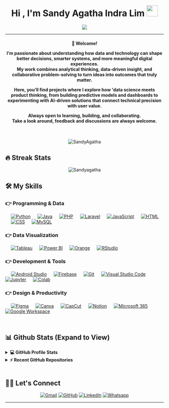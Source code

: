 <h1 align="center">Hi , I'm Sandy Agatha Indra Lim <img src="https://media.giphy.com/media/hvRJCLFzcasrR4ia7z/giphy.gif" width="35"></h1>
<p align="center">
  <a href="https://github.com/DenverCoder1/readme-typing-svg"><img src="https://readme-typing-svg.herokuapp.com?lines=Computer+Science+Student;DA%20|%20ML%20|%20AI%20Enthusiast;Always%20learning%20new%20things&center=true&width=500&height=50"></a>
</p>
<hr/>
<h4 align="center">👋 Welcome!

I’m passionate about understanding how data and technology can shape better decisions, smarter systems, and more meaningful digital experiences.  
My work combines analytical thinking, data-driven insight, and collaborative problem-solving to turn ideas into outcomes that truly matter.  

Here, you’ll find projects where I explore how 'data science meets product thinking, from building predictive models and dashboards to experimenting with AI-driven solutions that connect technical precision with user value.  

Always open to learning, building, and collaborating.  
Take a look around, feedback and discussions are always welcome.
</h4>
<br>
<p align="center"> <img src="https://komarev.com/ghpvc/?username=Sandyagatha05&label=Profile%20views&color=0e75b6&style=plastic" alt="SandyAgatha" /> </p>

## 🔥 Streak Stats
<p align="center"><img src="https://github-readme-streak-stats.herokuapp.com/?user=Sandyagatha05&theme=algolia" alt="Sandyagatha"  /></p>


## 🛠️ My Skills

### 👉 Programming & Data
<p align="left"> 
  &emsp; 
  <a href="https://www.python.org" target="_blank"><img alt="Python" src="https://img.shields.io/badge/Python-3776AB.svg?logo=python&logoColor=white"></a>
  &emsp; <a href="https://www.java.com" target="_blank"><img alt="Java" src="https://img.shields.io/badge/Java-007396.svg?logo=java&logoColor=white"></a>
  &emsp; <a href="https://www.php.net/"><img alt="PHP" src="https://img.shields.io/badge/PHP-777BB4.svg?logo=php&logoColor=white"/></a>
  &emsp; <a href="https://laravel.com"><img alt="Laravel" src="https://img.shields.io/badge/Laravel-FF2D20.svg?logo=laravel&logoColor=white"></a>
  &emsp; <a href="https://developer.mozilla.org/en-US/docs/Web/JavaScript"><img alt="JavaScript" src="https://img.shields.io/badge/JavaScript-F7DF1E.svg?logo=javascript&logoColor=black"></a>
  &emsp; <a href="https://www.w3.org/html/"><img alt="HTML" src="https://img.shields.io/badge/HTML5-E34F26.svg?logo=html5&logoColor=white"></a>
  &emsp; <a href="https://www.w3schools.com/css/"><img alt="CSS" src="https://img.shields.io/badge/CSS-1572B6.svg?logo=css3&logoColor=white"></a>
  &emsp; <a href="https://www.mysql.com/"><img alt="MySQL" src="https://img.shields.io/badge/MySQL-4479A1.svg?logo=mysql&logoColor=white"></a>
</p>

### 👉 Data Visualization
<p align="left">
  &emsp; <a href="#"><img alt="Tableau" src="https://img.shields.io/badge/Tableau-E97627.svg?logo=tableau&logoColor=white"></a>
  &emsp; <a href="#"><img alt="Power BI" src="https://img.shields.io/badge/PowerBI-F2C811.svg?logo=powerbi&logoColor=black"></a>
  &emsp; <a href="#"><img alt="Orange" src="https://img.shields.io/badge/Orange-FF7F0E.svg?logo=python&logoColor=white"></a>
  &emsp; <a href="#"><img alt="RStudio" src="https://img.shields.io/badge/RStudio-75AADB.svg?logo=rstudio&logoColor=white"></a>
</p>


### 👉 Development & Tools
<p align="left">
  &emsp; <a href="#"><img alt="Android Studio" src="https://img.shields.io/badge/Android%20Studio-3DDC84.svg?logo=androidstudio&logoColor=white"></a>
  &emsp; <a href="https://firebase.google.com/"><img alt="Firebase" src="https://img.shields.io/badge/Firebase-FFCA28.svg?logo=firebase&logoColor=black"></a>
  &emsp; <a href="#"><img alt="Git" src="https://img.shields.io/badge/Git-F05033.svg?logo=git&logoColor=white"></a>
  &emsp; <a href="#"><img alt="Visual Studio Code" src="https://img.shields.io/badge/VS%20Code-0078d7.svg?logo=visual-studio-code&logoColor=white"></a>
  &emsp; <a href="#"><img alt="Jupyter" src="https://img.shields.io/badge/Jupyter-F37626.svg?logo=jupyter&logoColor=white"></a>
  &emsp; <a href="#"><img alt="Colab" src="https://img.shields.io/badge/Colab-F9AB00.svg?logo=googlecolab&logoColor=white"></a>
</p>

### 👉 Design & Productivity
<p align="left">
  &emsp; <a href="https://www.figma.com/"><img alt="Figma" src="https://img.shields.io/badge/Figma-F24E1E.svg?logo=figma&logoColor=white"></a>
  &emsp; <a href="#"><img alt="Canva" src="https://img.shields.io/badge/Canva-00C4CC.svg?logo=canva&logoColor=white"></a>
  &emsp; <a href="#"><img alt="CapCut" src="https://img.shields.io/badge/CapCut-000000.svg?logo=capcut&logoColor=white"></a>
  &emsp; <a href="#"><img alt="Notion" src="https://img.shields.io/badge/Notion-000000.svg?logo=notion&logoColor=white"></a>
  &emsp; <a href="#"><img alt="Microsoft 365" src="https://img.shields.io/badge/Microsoft%20365-D83B01.svg?logo=microsoftoffice&logoColor=white"></a>
  &emsp; <a href="#"><img alt="Google Workspace" src="https://img.shields.io/badge/Google%20Workspace-4285F4.svg?logo=googleworkspace&logoColor=white"></a>
</p>

<br/>

## 📊 Github Stats (Expand to View) 


<details> 
  <summary><b>💻 GitHub Profile Stats</b></summary>
  <br/>
  <p align="center">
    <a href="https://github.com/anuraghazra/github-readme-stats"><img alt="Sandy's Github Stats" src="https://github-readme-stats.vercel.app/api?username=Sandyagatha05&show_icons=true&count_private=true&theme=algolia" height="192px"/></a>
<br/>
  &nbsp;
	  <img src="https://github-readme-stats.vercel.app/api/top-langs?username=Sandyagatha05&show_icons=true&locale=en&layout=compact&theme=algolia" alt="Sandyagatha" height="192px"/>
  <br/>
  <b>Note:</b> Top languages is only a metric of the languages my public code consists of and doesn't reflect experience or skill level.
  </p>
</details>


<details>
  <summary><b>⚡ Recent GitHub Repositories</b></summary>
  <br/>
   <a href="https://github.com/Sandyagatha05?tab=repositories"><img alt="Sandy's Repositories" src="https://activity-graph.herokuapp.com/graph?username=Sandyagatha05&custom_title=Sandy%20Agatha's%20Contribution%20Graph&theme=react-dark" /></a>
  <br/>

</details>

<br/>

## 🙋‍♀️ Let's Connect
<p align="center">
	<a href="mailto:sandyagathalim@gmail.com"><img src="https://img.icons8.com/bubbles/50/000000/gmail.png" alt="Gmail"/></a>
	<a href="https://github.com/Sandyagatha05"><img src="https://img.icons8.com/bubbles/50/000000/github.png" alt="GitHub"/></a>
	<a href="https://www.linkedin.com/in/sandy-agatha-indra-lim/"><img src="https://img.icons8.com/bubbles/50/000000/linkedin.png" alt="LinkedIn"/></a>
	<a href="https://wa.me/6287889367899"><img src="https://img.icons8.com/bubbles/50/000000/whatsapp.png" alt="Whatsapp"/></a>
</p>

<hr/>
